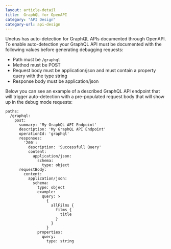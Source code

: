 ```yaml
---
layout: article-detail
title:  GraphQL for OpenAPI
category: "API Design"
category-url: api-design
---
```


Unetus has auto-detection for GraphQL APIs documented through OpenAPI. To enable auto-detection your GraphQL API must be documented with the following values before generating debugging requests:

* Path must be `/graphql`
* Method must be POST
* Request body must be application/json and must contain a property query with the type string
* Response body must be application/json

Below you can see an example of a described GraphQL API endpoint that will trigger auto-detection with a pre-populated request body that will show up in the debug mode requests:

```
paths:
  /graphql:
    post:
      summary: 'My GraphQL API Endpoint'
      description: 'My GraphQL API Endpoint'
      operationId: 'graphql'
      responses:
        '200':
          description: 'Successfull Query'
          content: 
            application/json:
              schema:
                type: object
      requestBody:
        content:
          application/json:
            schema:
              type: object
              example: 
                query: >
                  {
                    allFilms {
                      films {
                        title
                      }
                    }
                  }
              properties:
                query:
                  type: string
```
